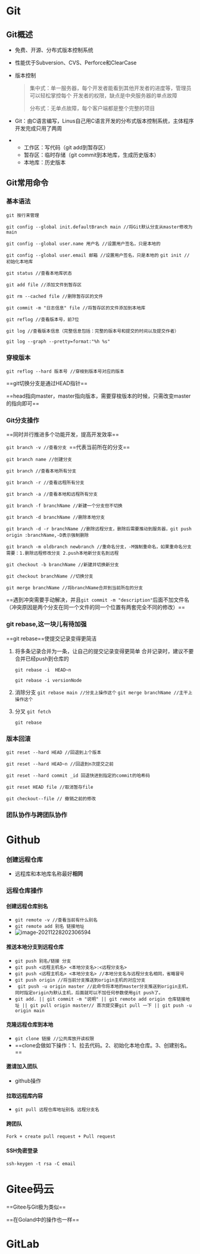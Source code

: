 # Git

## Git概述

- 免费、开源、分布式版本控制系统  

- 性能优于Subversion、CVS、Perforce和ClearCase

- 版本控制

  > 集中式：单一服务器，每个开发者能看到其他开发者的进度等，管理员可以轻松掌控每个   		          开发者的权限，缺点是中央服务器的单点故障
  >
  > 分布式：无单点故障，每个客户端都是整个完整的项目

- Git：由C语言编写，Linus自己用C语言开发的分布式版本控制系统，主体程序开发完成只用了两周
- - 工作区：写代码（git add到暂存区）
  - 暂存区：临时存储（git commit到本地库，生成历史版本）
  - 本地库：历史版本

## Git常用命令

### 基本语法

`git 按行来管理`

`git config --global init.defaultBranch main //将Git默认分支从master修改为main`

`git config --global user.name 用户名 //设置用户签名，只是本地的`

`git config --global user.email 邮箱 //设置用户签名，只是本地的`
`git init //初始化本地库`

`git status //查看本地库状态`

`git add file //添加文件到暂存区`

`git rm --cached file //删除暂存区的文件 `

`git commit -m "日志信息" file //将暂存区的文件添加到本地库`

`git reflog //查看版本号，前7位`

`git log //查看版本信息（完整信息包括：完整的版本号和提交的时间以及提交作者）`

`git log --graph --pretty=format:"%h %s"`

### 穿梭版本

`git reflog --hard 版本号 //穿梭到版本号对应的版本`

==git切换分支是通过HEAD指针==

==head指向master，master指向版本，需要穿梭版本的时候，只需改变master的指向即可==

### Git分支操作

==同时并行推进多个功能开发，提高开发效率==

`git branch -v //查看分支 `==代表当前所在的分支==

`git branch name //创建分支`

`git branch //查看本地所有分支`

`git branch -r //查看远程所有分支`

`git branch -a //查看本地和远程所有分支`

`git branch -f branchName //新建一个分支但不切换`

`git branch -d branchName //删除本地分支`

`git branch -d -r branchName //删除远程分支，删除后需要推动到服务器，git push origin :branchName,-D表示强制删除`

`git branch -m oldbranch newbranch //重命名分支，-M强制重命名，如果重命名分支需要：1.删除远程修改分支 2.push本地新分支名到远程`

`git checkout -b branchName //新建并切换新分支`

`git checkout branchName //切换分支`

`git merge branchName //将branchName合并到当前所在的分支`

==遇到冲突需要手动解决，并且`git commit -m "description"`后面不加文件名（冲突原因是两个分支在同一个文件的同一个位置有两套完全不同的修改）==

### git rebase,这一块儿有待加强

==git rebase==使提交记录变得更简洁

1. 将多条记录合并为一条，让自己的提交记录变得更简单
   合并记录时，建议不要合并已经push到仓库的

   `git rebase -i  HEAD~n`

   `git rebase -i versionNode`

2. 消除分支
   `git rebase main //分支上操作这个`
   `git merge branchName //主干上操作这个`

3. 分叉
   `git fetch`

   `git rebase`



### 版本回滚

`git reset --hard HEAD //回退到上个版本`

`git reset --hard HEAD~n //回退到n次提交之前`

`git reset --hard commit _id 回退快进到指定的commit的哈希码`

`git reset HEAD file //取消暂存file`

`git checkout--file // 撤销之前的修改`

### 团队协作与跨团队协作

# Github

### 创建远程仓库

- 远程库和本地库名称最好**相同**

### 远程仓库操作

#### 创建远程仓库别名

- `git remote -v //查看当前有什么别名`
- `git remote add 别名 链接地址`
- ![image-20211228202306594](https://picgo-for-typora.oss-cn-beijing.aliyuncs.com/image-20211228202306594.png)

#### 推送本地分支到远程仓库

- `git push 别名/链接 分支`
- `git push <远程主机名> <本地分支名>:<远程分支名>`
- `git push <远程主机名> <本地分支名> //本地分支名与远程分支名相同，省略冒号`
- `git push origin //将当前分支推送到origin主机的对应分支`
- ` git push -u origin master //此命令将本地的master分支推送到origin主机，同时指定origin为默认主机，后面就可以不加任何参数使用git push了。`
- `git add. || git commit -m "说明" || git remote add origin 仓库链接地址 || git pull origin master// 首次提交要git pull 一下 || git push -u origin main`

#### 克隆远程仓库到本地

- `git clone 链接 //公共库放开读权限`
- ==clone会做如下操作：1、拉去代码。2、初始化本地仓库。3、创建别名。==

#### 邀请加入团队

- github操作

#### 拉取远程库内容

- `git pull 远程仓库地址别名 远程分支名`

#### 跨团队

`Fork + create pull request + Pull request`

#### SSH免密登录

`ssh-keygen -t rsa -C email`

# Gitee码云

==Gitee与Git极为类似==

==在Goland中的操作也一样==

# GitLab



